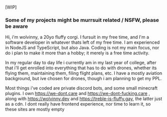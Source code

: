[WIP]
### Some of my projects might be murrsuit related / NSFW, please be aware

Hi, i'm wolvinny, a 20yo fluffy corgi.
I fursuit in my free time, and I'm a software developer in whatever thats left of my free time. I am experienced in NodeJS and TypeScript, but also Java.
Coding is not my main focus, nor do i plan to make it more than a hobby; it merely is a free time activity.

In my regular day to day life i currently am in my last year of college, after that i'll get enrolled into everything that has to do with drones, whether its flying them, maintaining them, filing flight plans, etc.
I have a mostly aviation background, but ive chosen for drones, though i am planning to get my PPL.

Most things i've coded are private discord bots, and some small minecraft plugins.
I own https://we-dont.care and https://we-dont-fucking.care , along with https://wolvinny.dev and https://treble-is-fluffy.gay, the latter just as a cdn.
I dont really have frontend experience, nor time to learn it, so these sites are mostly empty
